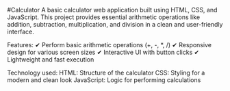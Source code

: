 #Calculator
A basic calculator web application built using HTML, CSS, and JavaScript. This project provides essential arithmetic operations like addition, subtraction, multiplication, and division in a clean and user-friendly interface.

Features:
✔ Perform basic arithmetic operations (+, -, *, /)
✔ Responsive design for various screen sizes
✔ Interactive UI with button clicks
✔ Lightweight and fast execution

Technology used:
HTML: Structure of the calculator
CSS: Styling for a modern and clean look
JavaScript: Logic for performing calculations
